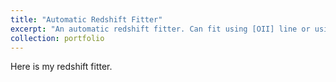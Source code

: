 ```yaml
---
title: "Automatic Redshift Fitter"
excerpt: "An automatic redshift fitter. Can fit using [OII] line or using template cross-correlation.<br/>{% include includes/test.html %}"
collection: portfolio
---
```


Here is my redshift fitter.
